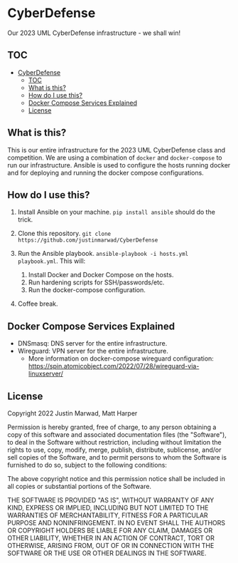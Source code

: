 # CyberDefense

Our 2023 UML CyberDefense infrastructure - we shall win!

## TOC 

- [CyberDefense](#cyberdefense)
  - [TOC](#toc)
  - [What is this?](#what-is-this)
  - [How do I use this?](#how-do-i-use-this)
  - [Docker Compose Services Explained](#docker-compose-services-explained)
  - [License](#license)

## What is this?

This is our entire infrastructure for the 2023 UML CyberDefense class and competition. We are using a combination of `docker` and `docker-compose` to run our infrastructure. Ansible is used to configure the hosts running docker and for deploying and running the docker compose configurations.

## How do I use this?

1. Install Ansible on your machine. ```pip install ansible``` should do the trick.

2. Clone this repository. ```git clone https://github.com/justinmarwad/CyberDefense```

3. Run the Ansible playbook. ```ansible-playbook -i hosts.yml playbook.yml```. This will: 
   1. Install Docker and Docker Compose on the hosts. 
   2. Run hardening scripts for SSH/passwords/etc. 
   3. Run the docker-compose configuration.

4. Coffee break. 


## Docker Compose Services Explained

- DNSmasq: DNS server for the entire infrastructure.
- Wireguard: VPN server for the entire infrastructure.
  - More information on docker-compose wireguard configuration: https://spin.atomicobject.com/2022/07/28/wireguard-via-linuxserver/



## License ### 

Copyright 2022 Justin Marwad, Matt Harper

Permission is hereby granted, free of charge, to any person obtaining a copy of this software and associated documentation files (the "Software"), to deal in the Software without restriction, including without limitation the rights to use, copy, modify, merge, publish, distribute, sublicense, and/or sell copies of the Software, and to permit persons to whom the Software is furnished to do so, subject to the following conditions:

The above copyright notice and this permission notice shall be included in all copies or substantial portions of the Software.

THE SOFTWARE IS PROVIDED "AS IS", WITHOUT WARRANTY OF ANY KIND, EXPRESS OR IMPLIED, INCLUDING BUT NOT LIMITED TO THE WARRANTIES OF MERCHANTABILITY, FITNESS FOR A PARTICULAR PURPOSE AND NONINFRINGEMENT. IN NO EVENT SHALL THE AUTHORS OR COPYRIGHT HOLDERS BE LIABLE FOR ANY CLAIM, DAMAGES OR OTHER LIABILITY, WHETHER IN AN ACTION OF CONTRACT, TORT OR OTHERWISE, ARISING FROM, OUT OF OR IN CONNECTION WITH THE SOFTWARE OR THE USE OR OTHER DEALINGS IN THE SOFTWARE.